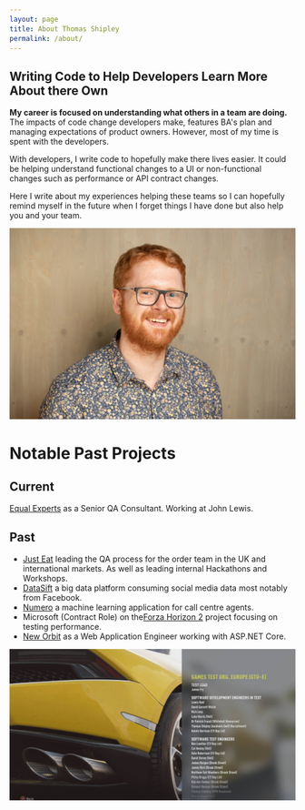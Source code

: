 ```yaml
---
layout: page
title: About Thomas Shipley
permalink: /about/
---
```

## Writing Code to Help Developers Learn More About there Own

__My career is focused on understanding what others in a team are doing.__ The impacts
of code change developers make, features BA's plan and managing expectations of product
owners. However, most of my time is spent with the developers.

With developers, I write code to hopefully make there lives easier. It could be helping
understand functional changes to a UI or non-functional changes such as performance or
API contract changes.

Here I write about my experiences helping these teams so I can hopefully
remind myself in the future when I forget things I have done but
also help you and your team.

![Me at the Equal Experts Conference 2019](/assets/img/2019/05/DSC_1122.jpg)

# Notable Past Projects

## Current

[Equal Experts](https://www.equalexperts.com/) as a Senior QA Consultant.
Working at John Lewis.

## Past

  * [Just Eat](https://www.just-eat.co.uk/) leading the QA process for the order team 
  in the UK and international markets. As well as leading internal Hackathons and Workshops.
  * [DataSift](http://datasift.com) a big data platform consuming social media data
  most notably from Facebook.
  * [Numero](http://www.thisisnumero.com) a machine learning application
  for call centre agents.
  * Microsoft (Contract Role) on the[Forza Horizon 2](http://www.forzamotorsport.net/en-us/games/fh2) project focusing on testing performance.
  * [New Orbit](https://www.neworbit.co.uk) as a Web Application Engineer
  working with ASP.NET Core.
  

![Credits from Forza Horizon 2](/assets/img/2015/06/10320914_10152286990287251_1792010311105007939_o.jpg)
